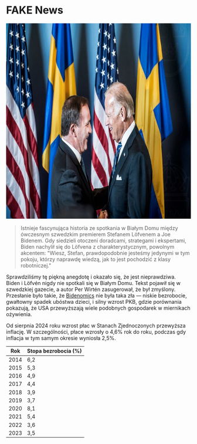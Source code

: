 # FAKE News

<img src="bidenlofven.jpg" id="selectedimage" class="img-fluid mb-2 d-block" width="800" height="533" alt="Joe Biden spotykający się ze szwedzkim premierem Stefanem Löfvénem" />

<blockquote>
Istnieje fascynująca historia ze spotkania w Białym Domu między ówczesnym szwedzkim premierem Stefanem Löfvenem a Joe Bidenem. Gdy siedzieli otoczeni doradcami, strategami i ekspertami, Biden nachylił się do Löfvena z charakterystycznym, powolnym akcentem: "Wiesz, Stefan, prawdopodobnie jesteśmy jedynymi w tym pokoju, którzy naprawdę wiedzą, jak to jest pochodzić z klasy robotniczej."
</blockquote>

Sprawdziliśmy tę piękną anegdotę i okazało się, że jest nieprawdziwa. Biden i Löfvén nigdy nie spotkali się w Białym Domu.
Tekst pojawił się w szwedzkiej gazecie, a autor Per Wirtén zasugerował, że był zmyślony. Przesłanie było takie,
że [Bidenomics](https://en.wikipedia.org/wiki/Economic_policy_of_the_Joe_Biden_administration) nie była 
taka zła &mdash; niskie bezrobocie, gwałtowny spadek ubóstwa dzieci,
i silny wzrost PKB, gdzie porównania pokazują, że USA przewyższają wiele podobnych gospodarek w miernikach ożywienia.

Od sierpnia 2024 roku wzrost płac w Stanach Zjednoczonych przewyższa inflację. W szczególności,
płace wzrosły o 4,6% rok do roku, podczas gdy inflacja w tym samym okresie wyniosła 2,5%.

<div class="table-responsive">
  <table class="table table-bordered">
    <thead>
      <tr>
        <th>Rok</th>
        <th>Stopa bezrobocia (%)</th>
      </tr>
    </thead>
    <tbody>
      <tr><td>2014</td><td>6,2</td></tr>
      <tr><td>2015</td><td>5,3</td></tr>
      <tr><td>2016</td><td>4,9</td></tr>
      <tr><td>2017</td><td>4,4</td></tr>
      <tr><td>2018</td><td>3,9</td></tr>
      <tr><td>2019</td><td>3,7</td></tr>
      <tr><td>2020</td><td>8,1</td></tr>
      <tr><td>2021</td><td>5,4</td></tr>
      <tr><td>2022</td><td>3,6</td></tr>
      <tr><td>2023</td><td>3,5</td></tr>
    </tbody>
  </table>
</div>